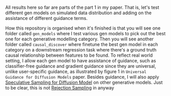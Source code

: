 All results here so far are parts of the part 1 in my paper. That is, let's test different gen models on simulated data distribution and adding on the assistance of different guidance terms.

How this repository is organised when it's finished is that you will see one folder called ``gen_models`` where I test various gen models to pick out the best one for each generative modelling category. Then you will see another folder called ``causal_discover`` where finetune the best gen model in each category on a downstream regression task where there's a ground truth causal relationship between features to be found. To reflect real world setting, I allow each gen model to have assistance of guidance, such as classifier-free guidance and gradient guidance since they are universal, unlike user-specific guidance, as illustrated by figure 1 in ``Universal Guidance for Diffusion Models`` paper. Besides guidance, I will also apply [Speculative Sampling for Diffusion Model](https://arxiv.org/pdf/2501.05370) on other generative models. Just to be clear, this is not [Rejection Sampling](https://en.wikipedia.org/wiki/Rejection_sampling) in anyway
